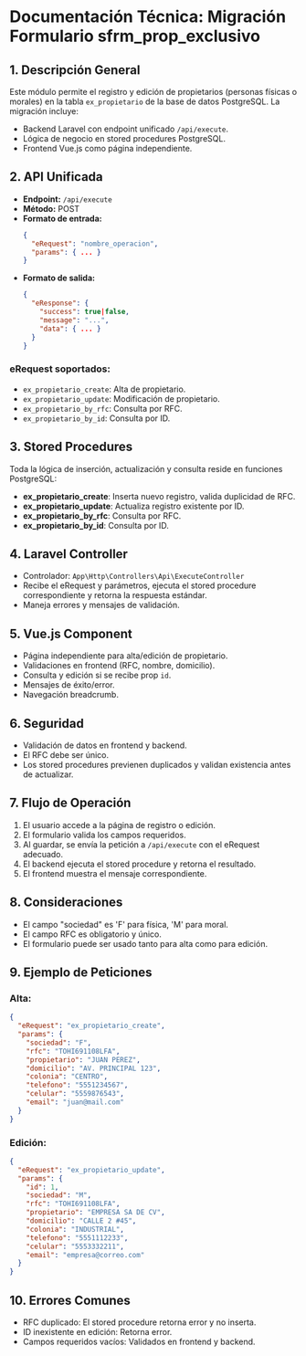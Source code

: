 # Documentación Técnica: Migración Formulario sfrm_prop_exclusivo

## 1. Descripción General
Este módulo permite el registro y edición de propietarios (personas físicas o morales) en la tabla `ex_propietario` de la base de datos PostgreSQL. La migración incluye:
- Backend Laravel con endpoint unificado `/api/execute`.
- Lógica de negocio en stored procedures PostgreSQL.
- Frontend Vue.js como página independiente.

## 2. API Unificada
- **Endpoint:** `/api/execute`
- **Método:** POST
- **Formato de entrada:**
  ```json
  {
    "eRequest": "nombre_operacion",
    "params": { ... }
  }
  ```
- **Formato de salida:**
  ```json
  {
    "eResponse": {
      "success": true|false,
      "message": "...",
      "data": { ... }
    }
  }
  ```

### eRequest soportados:
- `ex_propietario_create`: Alta de propietario.
- `ex_propietario_update`: Modificación de propietario.
- `ex_propietario_by_rfc`: Consulta por RFC.
- `ex_propietario_by_id`: Consulta por ID.

## 3. Stored Procedures
Toda la lógica de inserción, actualización y consulta reside en funciones PostgreSQL:
- **ex_propietario_create**: Inserta nuevo registro, valida duplicidad de RFC.
- **ex_propietario_update**: Actualiza registro existente por ID.
- **ex_propietario_by_rfc**: Consulta por RFC.
- **ex_propietario_by_id**: Consulta por ID.

## 4. Laravel Controller
- Controlador: `App\Http\Controllers\Api\ExecuteController`
- Recibe el eRequest y parámetros, ejecuta el stored procedure correspondiente y retorna la respuesta estándar.
- Maneja errores y mensajes de validación.

## 5. Vue.js Component
- Página independiente para alta/edición de propietario.
- Validaciones en frontend (RFC, nombre, domicilio).
- Consulta y edición si se recibe prop `id`.
- Mensajes de éxito/error.
- Navegación breadcrumb.

## 6. Seguridad
- Validación de datos en frontend y backend.
- El RFC debe ser único.
- Los stored procedures previenen duplicados y validan existencia antes de actualizar.

## 7. Flujo de Operación
1. El usuario accede a la página de registro o edición.
2. El formulario valida los campos requeridos.
3. Al guardar, se envía la petición a `/api/execute` con el eRequest adecuado.
4. El backend ejecuta el stored procedure y retorna el resultado.
5. El frontend muestra el mensaje correspondiente.

## 8. Consideraciones
- El campo "sociedad" es 'F' para física, 'M' para moral.
- El campo RFC es obligatorio y único.
- El formulario puede ser usado tanto para alta como para edición.

## 9. Ejemplo de Peticiones
### Alta:
```json
{
  "eRequest": "ex_propietario_create",
  "params": {
    "sociedad": "F",
    "rfc": "TOHI691108LFA",
    "propietario": "JUAN PEREZ",
    "domicilio": "AV. PRINCIPAL 123",
    "colonia": "CENTRO",
    "telefono": "5551234567",
    "celular": "5559876543",
    "email": "juan@mail.com"
  }
}
```

### Edición:
```json
{
  "eRequest": "ex_propietario_update",
  "params": {
    "id": 1,
    "sociedad": "M",
    "rfc": "TOHI691108LFA",
    "propietario": "EMPRESA SA DE CV",
    "domicilio": "CALLE 2 #45",
    "colonia": "INDUSTRIAL",
    "telefono": "5551112233",
    "celular": "5553332211",
    "email": "empresa@correo.com"
  }
}
```

## 10. Errores Comunes
- RFC duplicado: El stored procedure retorna error y no inserta.
- ID inexistente en edición: Retorna error.
- Campos requeridos vacíos: Validados en frontend y backend.
